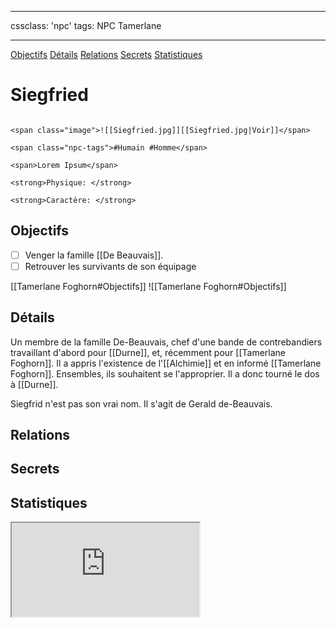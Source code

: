 
---

cssclass: 'npc'
tags: NPC Tamerlane

---
<span class="nav">[Objectifs](#Objectifs) [Détails](#Détails)  [Relations](#Relations) [Secrets](#Secrets) [Statistiques](#Statistiques)</span>

# Siegfried

```ad-desc

<span class="image">![[Siegfried.jpg]][[Siegfried.jpg|Voir]]</span>

<span class="npc-tags">#Humain #Homme</span>

<span>Lorem Ipsum</span>

<strong>Physique: </strong>

<strong>Caractère: </strong>
```

## Objectifs
- [ ] Venger la famille [[De Beauvais]].
- [ ] Retrouver les survivants de son équipage

<span class="tab">[[Tamerlane Foghorn#Objectifs]]</span>
<span class="embed-section tab">![[Tamerlane Foghorn#Objectifs]]</span>

## Détails
Un membre de la famille De-Beauvais, chef d'une bande de contrebandiers travaillant d'abord pour [[Durne]], et, récemment pour [[Tamerlane Foghorn]]. Il a appris l'existence de l'[[Alchimie]] et en informé [[Tamerlane Foghorn]]. Ensembles, ils souhaitent se l'approprier. Il a donc tourné le dos à [[Durne]].

Siegfrid n'est pas son vrai nom. Il s'agit de Gerald de-Beauvais.

## Relations

## Secrets

## Statistiques

<iframe class="embedded-statblock" src="https://pathfinderdashboard.com/Creatures/Captain Of The Guard.html"></iframe>